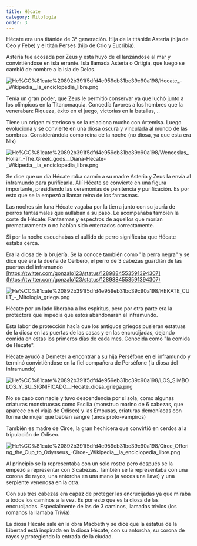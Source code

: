 ```yaml
---
title: Hécate
category: Mitología
order: 3
---
```


Hécate era una titánide de 3ª generación. Hija de la titánide Asteria (hija de Ceo y Febe) y el titán Perses (hijo de Crio y Eucribia). 

Asteria fue acosada por Zeus y esta huyó de el lanzándose al mar y convirtiéndose en isla errante. Isla llamada Asteria o Ortigia, que luego se cambió de nombre a la isla de Delos.

![He%CC%81cate%20892b391f5dfd4e959eb31bc39c90a198/Hecate_-_Wikipedia__la_enciclopedia_libre.png](He%CC%81cate%20892b391f5dfd4e959eb31bc39c90a198/Hecate_-_Wikipedia__la_enciclopedia_libre.png)

Tenía un gran poder, que Zeus le permitió conservar ya que luchó junto a los olímpicos en la Titanomaquia. Concedía favores a los hombres que la veneraban: Riqueza, éxito en el juego, victorias en la batallas, ..

Tiene un origen misterioso y se la relaciona mucho con Artemisa. Luego evoluciona y se convierte en una diosa oscura y vinculada al mundo de las sombras. Considerándola como reina de la noche (no diosa, ya que esta era Nix)

![He%CC%81cate%20892b391f5dfd4e959eb31bc39c90a198/Wenceslas_Hollar_-_The_Greek_gods__Diana_-_Hecate_-_Wikipedia__la_enciclopedia_libre.png](He%CC%81cate%20892b391f5dfd4e959eb31bc39c90a198/Wenceslas_Hollar_-_The_Greek_gods__Diana_-_Hecate_-_Wikipedia__la_enciclopedia_libre.png)

Se dice que un día Hécate roba carmín a su madre Asteria y Zeus la envía al inframundo para purificarla. Allí Hécate se convierte en una figura importante, presidiendo las ceremonias de penitencia y purificación. Es por esto que se la empezó a llamar reina de los fantasmas.

Las noches sin luna Hécate vagaba por la tierra junto con su jauría de perros fantasmales que aullaban a su paso. Le acompañaba también la corte de Hécate: Fantasmas y espectros de aquellos que morían prematuramente o no habían sido enterrados correctamente.

Si por la noche escuchabas el aullido de perro significaba que Hécate estaba cerca.

Era la diosa de la brujería. Se la conoce también como "la perra negra" y se dice que era la dueña de Cerbero, el perro de 3 cabezas guardián de las puertas del inframundo [https://twitter.com/gonzalo123/status/1289884553591394307](https://twitter.com/gonzalo123/status/1289884553591394307)

![He%CC%81cate%20892b391f5dfd4e959eb31bc39c90a198/HEKATE_CULT_-_Mitologia_griega.png](He%CC%81cate%20892b391f5dfd4e959eb31bc39c90a198/HEKATE_CULT_-_Mitologia_griega.png)

Hécate por un lado liberaba a los espíritus, pero por otra parte era la protectora que impedía que estos abandonaran el inframundo.

Esta labor de protección hacía que los antiguos griegos pusieran estatuas de la diosa en las puertas de las casas y en las encrucijadas, dejando comida en estas los primeros días de cada mes. Conocida como "la comida de Hécate".

Hécate ayudó a Demeter a encontrar a su hija Perséfone en el inframundo y terminó convirtiéndose en la fiel compañera de Perséfone (la diosa del inframundo)

![He%CC%81cate%20892b391f5dfd4e959eb31bc39c90a198/LOS_SIMBOLOS_Y_SU_SIGNIFICADO__Hecate_diosa_griega.png](He%CC%81cate%20892b391f5dfd4e959eb31bc39c90a198/LOS_SIMBOLOS_Y_SU_SIGNIFICADO__Hecate_diosa_griega.png)

No se casó con nadie y tuvo descendencia por sí sola, como algunas criaturas monstruosas como Escilia (monstruo marino de 6 cabezas, que aparece en el viaja de Odiseo) y las Empusas, criaturas demoníacas con forma de mujer que bebían sangre (unos proto-vampiros)

También es madre de Circe, la gran hechicera que convirtió en cerdos a la tripulación de Odiseo.

![He%CC%81cate%20892b391f5dfd4e959eb31bc39c90a198/Circe_Offering_the_Cup_to_Odysseus_-_Circe_-_Wikipedia__la_enciclopedia_libre.png](He%CC%81cate%20892b391f5dfd4e959eb31bc39c90a198/Circe_Offering_the_Cup_to_Odysseus_-_Circe_-_Wikipedia__la_enciclopedia_libre.png)

Al principio se la representaba con un solo rostro pero después se la empezó a representar con 3 cabezas. También se la representaba con una corona de rayos, una antorcha en una mano (a veces una llave) y una serpiente venenosa en la otra.

Con sus tres cabezas era capaz de proteger las encrucijadas ya que miraba a todos los caminos a la vez. Es por esto que es la diosa de las encrucijadas. Especialmente de las de 3 caminos, llamadas trivios (los romanos la llamaba Trivia)

La diosa Hécate sale en la obra Macbeth y se dice que la estatua de la Libertad está inspirada en la diosa Hécate, con su antorcha, su corona de rayos y protegiendo la entrada de la ciudad.